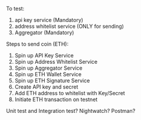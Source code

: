 To test:
1. api key service (Mandatory)
2. address whitelist service (ONLY for sending)
3. Aggregator (Mandatory)


Steps to send coin (ETH):
1. Spin up API Key Service
2. Spin up Address Whitelist Service
3. Spin up Aggregator Service
4. Spin up ETH Wallet Service
5. Spin up ETH Signature Service
1. Create API key and secret
2. Add ETH address to whitelist with Key/Secret
3. Initiate ETH transaction on testnet


Unit test and Integration test?
Nightwatch? Postman?
